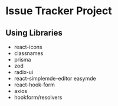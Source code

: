 # Issue Tracker Project

## Using Libraries
* react-icons
* classnames
* prisma
* zod
* radix-ui
* react-simplemde-editor easymde
* react-hook-form
* axios
* hookform/resolvers
